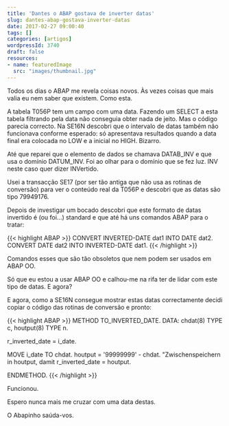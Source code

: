 ```yaml
---
title: 'Dantes o ABAP gostava de inverter datas'
slug: dantes-abap-gostava-inverter-datas
date: 2017-02-27 09:00:40
tags: []
categories: [artigos]
wordpressId: 3740
draft: false
resources:
- name: featuredImage
  src: "images/thumbnail.jpg"
---
```

Todos os dias o ABAP me revela coisas novos. Às vezes coisas que mais valia eu nem saber que existem. Como esta.

A tabela T056P tem um campo com uma data. Fazendo um SELECT a esta tabela filtrando pela data não conseguia obter nada de jeito. Mas o código parecia correcto. Na SE16N descobri que o intervalo de datas também não funcionava conforme esperado: só apresentava resultados quando a data final era colocada no LOW e a inicial no HIGH. Bizarro.

<!--more-->

Até que reparei que o elemento de dados se chamava DATAB_INV e que usa o domínio DATUM_INV. Foi ao olhar para o domínio que se fez luz. INV neste caso quer dizer INVertido.

Usei a transacção SE17 (por ser tão antiga que não usa as rotinas de conversão) para ver o conteúdo real da T056P e descobri que as datas são tipo 79949176.

Depois de investigar um bocado descobri que este formato de datas invertido é (ou foi...) standard e que até há uns comandos ABAP para o tratar:


{{< highlight ABAP >}}
CONVERT INVERTED-DATE dat1 INTO DATE dat2.
CONVERT DATE dat2 INTO INVERTED-DATE dat1.
{{< /highlight >}}

Comandos esses que são tão obsoletos que nem podem ser usados em ABAP OO.

Só que eu estou a usar ABAP OO e calhou-me na rifa ter de lidar com este tipo de datas. E agora?

E agora, como a SE16N consegue mostrar estas datas correctamente decidi copiar o código das rotinas de conversão e pronto:


{{< highlight ABAP >}}
METHOD TO_INVERTED_DATE.
  DATA: chdat(8) TYPE c,
        houtput(8) TYPE n.

  r_inverted_date = i_date.

  MOVE i_date TO chdat.
  houtput = '99999999' - chdat.  "Zwischenspeichern in houtput, damit
  r_inverted_date = houtput.

ENDMETHOD.
{{< /highlight >}}

Funcionou.

Espero nunca mais me cruzar com uma data destas.

O Abapinho saúda-vos.
